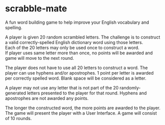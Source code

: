 # scrabble-mate
A fun word building game to help improve your English vocabulary and spelling. 

A player is given 20 random scrambled letters. 
The challenge is to construct a valid correctly-spelled English dictionary word using those letters.  
Each of the 20 letters may only be used once to construct a word.   
If player uses same letter more than once, no points will be awarded and game will move to the next round. 

The player does not have to use all 20 letters to construct a word. The player can use hyphens and/or apostrophes. 
1 point per letter is awarded per correctly spelled word. 
Blank space will be considered as a letter.

A player may not use any letter that is not part of the 20 randomly-generated letters presented to the player for that round. 
Hyphens and apostrophes are not awarded any points. 

The longer the constructed word, the more points are awarded to the player. 
The game will present the player with a User Interface. 
A game will consist of 10 rounds.
